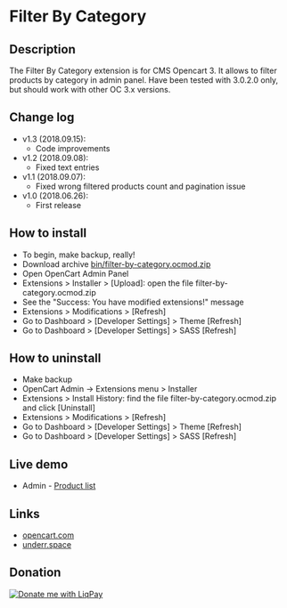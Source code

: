 # Filter By Category

## Description
The Filter By Category extension is for CMS Opencart 3. It allows to filter products by category in admin panel.
Have been tested with 3.0.2.0 only, but should work with other OC 3.x versions.

## Change log
* v1.3 (2018.09.15):
  * Code improvements
* v1.2 (2018.09.08):
  * Fixed text entries
* v1.1 (2018.09.07):
  * Fixed wrong filtered products count and pagination issue
* v1.0 (2018.06.26):
  * First release

## How to install
* To begin, make backup, really!
* Download archive [bin/filter-by-category.ocmod.zip](https://github.com/underr-ua/ocmod3-filter-by-category/raw/master/bin/filter-by-category.ocmod.zip)
* Open OpenCart Admin Panel
* Extensions > Installer > [Upload]: open the file filter-by-category.ocmod.zip
* See the "Success: You have modified extensions!" message
* Extensions > Modifications > [Refresh]
* Go to Dashboard > [Developer Settings] > Theme [Refresh]
* Go to Dashboard > [Developer Settings] > SASS [Refresh]

## How to uninstall
* Make backup
* OpenCart Admin -> Extensions menu > Installer
* Extensions > Install History: find the file filter-by-category.ocmod.zip and click [Uninstall]
* Extensions > Modifications > [Refresh]
* Go to Dashboard > [Developer Settings] > Theme [Refresh]
* Go to Dashboard > [Developer Settings] > SASS [Refresh]

## Live demo
* Admin - [Product list](http://051c5f20.freevar.com/www/plus/admin/index.php?route=catalog/product)

## Links
* [opencart.com](https://www.opencart.com/index.php?route=marketplace/extension/info&extension_id=34415)
* [underr.space](https://underr.space/notes/projects/project-007.html)

## Donation
<a href='https://www.liqpay.ua/en/checkout/card/underr' target='_blank'><img src='https://image.ibb.co/nA3HoS/liqpay.png' border='0' alt='Donate me with LiqPay'/></a>

